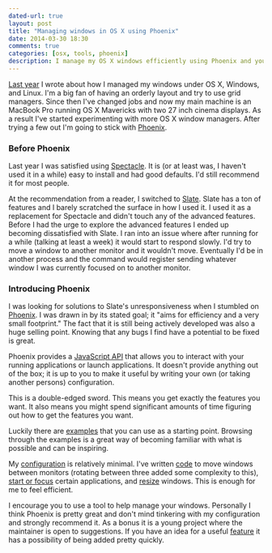 ```yaml
---
dated-url: true
layout: post
title: "Managing windows in OS X using Phoenix"
date: 2014-03-30 18:30
comments: true
categories: [osx, tools, phoenix]
description: I manage my OS X windows efficiently using Phoenix and you can too.
---
```


[Last year](http://jakemccrary.com/blog/2013/04/15/manage-your-workspace-with-grids-under-linux-osx-and-windows/) I wrote about how I managed my windows under OS X, Windows, and Linux.
I'm a big fan of having an orderly layout and try to use grid managers.
Since then I've changed jobs and now my main machine is an MacBook Pro running OS X Mavericks with two 27 inch cinema displays.
As a result I've started experimenting with more OS X window managers.
After trying a few out I'm going to stick with [Phoenix](https://github.com/sdegutis/Phoenix).

### Before Phoenix ###

Last year I was satisfied using [Spectacle](http://spectacleapp.com/).
It is (or at least was, I haven't used it in a while) easy to install and had good defaults.
I'd still recommend it for most people.

At the recommendation from a reader, I switched to [Slate](https://github.com/jigish/slate).
Slate has a ton of features and I barely scratched the surface in how I used it.
I used it as a replacement for Spectacle and didn't touch any of the advanced features.
Before I had the urge to explore the advanced features I ended up becoming dissatisfied with Slate.
I ran into an issue where after running for a while (talking at least a week) it would start to respond slowly.
I'd try to move a window to another monitor and it wouldn't move.
Eventually I'd be in another process and the command would register sending whatever window I was currently focused on to another monitor.

### Introducing Phoenix ###

I was looking for solutions to Slate's unresponsiveness when I stumbled on [Phoenix](https://github.com/sdegutis/Phoenix).
I was drawn in by its stated goal; it "aims for efficiency and a very small footprint."
The fact that it is still being actively developed was also a huge selling point.
Knowing that any bugs I find have a potential to be fixed is great.

Phoenix provides a [JavaScript API](https://github.com/sdegutis/Phoenix/wiki/JavaScript-API-documentation) that allows you to interact with your running applications or launch applications.
It doesn't provide anything out of the box; it is up to you to make it useful by writing your own (or taking another persons) configuration.

This is a double-edged sword.
This means you get exactly the features you want.
It also means you might spend significant amounts of time figuring out how to get the features you want.

Luckily there are [examples](https://github.com/sdegutis/Phoenix/wiki) that you can use as a starting point.
Browsing through the examples is a great way of becoming familiar with what is possible and can be inspiring.

My [configuration](https://github.com/jakemcc/dotfiles/blob/17a73f89a2f3f7b2c9aa07a63d1928b86cc5425d/home/.phoenix.js) is relatively minimal.
I've written [code](https://github.com/jakemcc/dotfiles/blob/17a73f89a2f3f7b2c9aa07a63d1928b86cc5425d/home/.phoenix.js#L42-L87) to move windows between monitors (rotating between three added some complexity to this), [start or focus](https://github.com/jakemcc/dotfiles/blob/17a73f89a2f3f7b2c9aa07a63d1928b86cc5425d/home/.phoenix.js#L90-L122) certain applications, and [resize](https://github.com/jakemcc/dotfiles/blob/17a73f89a2f3f7b2c9aa07a63d1928b86cc5425d/home/.phoenix.js#L11-L37) windows.
This is enough for me to feel efficient.

I encourage you to use a tool to help manage your windows.
Personally I think Phoenix is pretty great and don't mind tinkering with my configuration and strongly recommend it.
As a bonus it is a young project where the maintainer is open to suggestions.
If you have an idea for a useful [feature](https://github.com/sdegutis/Phoenix/issues/18) it has a possibility of being added pretty quickly.
